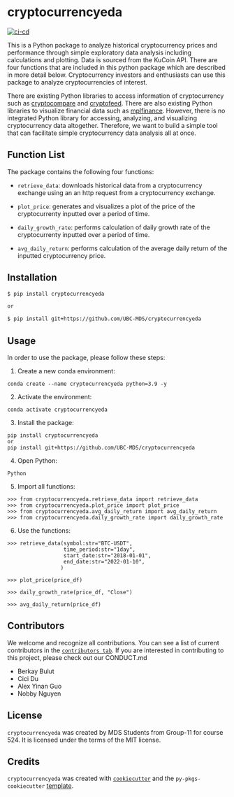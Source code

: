 # cryptocurrencyeda

[![ci-cd](https://github.com/UBC-MDS/cryptocurrencyeda/actions/workflows/ci-cd.yml/badge.svg)](https://github.com/UBC-MDS/cryptocurrencyeda/actions/wokflows/ci-cd.yml)

This is a Python package to analyze historical cryptocurrency prices and performance through simple exploratory data analysis including calculations and plotting. Data is sourced from the KuCoin API. There are four functions that are included in this python package which are described in more detail below. Cryptocurrency investors and enthusiasts can use this package to analyze cryptocurrencies of interest.


There are existing Python libraries to access information of cryptocurrency such as [cryptocompare](https://github.com/lagerfeuer/cryptocompare) and [cryptofeed](https://github.com/bmoscon/cryptofeed). There are also existing Python libraries to visualize financial data such as [mplfinance](https://github.com/matplotlib/mplfinance).
However, there is no integrated Python library for accessing, analyzing, and visualizing cryptocurrency data altogether. Therefore, we want to build a simple tool that can facilitate simple cryptocurrency data analysis all at once.

## Function List

The package contains the following four functions:

- `retrieve_data`: downloads historical data from a cryptocurrency exchange using an an http request from a cryptocurrency exchange.

- `plot_price`: generates and visualizes a plot of the price of the cryptocurrenty inputted over a period of time.

- `daily_growth_rate`: performs calculation of daily growth rate of the cryptocurrenty inputted over a period of time.

- `avg_daily_return`: performs calculation of the average daily return of the inputted cryptocurrency price.
## Installation

```bash
$ pip install cryptocurrencyeda

or 

$ pip install git+https://github.com/UBC-MDS/cryptocurrencyeda
```

## Usage
In order to use the package, please follow these steps: 
1. Create a new conda environment:

```
conda create --name cryptocurrencyeda python=3.9 -y
```
2. Activate the environment:
```
conda activate cryptocurrencyeda
```
3. Install the package:
```
pip install cryptocurrencyeda
or 
pip install git+https://github.com/UBC-MDS/cryptocurrencyeda
```
4. Open Python:
```
Python
```
5. Import all functions:
```
>>> from cryptocurrencyeda.retrieve_data import retrieve_data
>>> from cryptocurrencyeda.plot_price import plot_price
>>> from cryptocurrencyeda.avg_daily_return import avg_daily_return
>>> from cryptocurrencyeda.daily_growth_rate import daily_growth_rate
```
6. Use the functions: 
```
>>> retrieve_data(symbol:str="BTC-USDT",
                  time_period:str="1day",
                  start_date:str="2018-01-01",
                  end_date:str="2022-01-10",
                 )

>>> plot_price(price_df)

>>> daily_growth_rate(price_df, "Close")

>>> avg_daily_return(price_df)
```

## Contributors

We welcome and recognize all contributions. You can see a list of current contributors in the [`contributors tab`](https://github.com/UBC-MDS/CryptocurrencyEDA/graphs/contributors). If you are interested in contributing to this project, please check out our CONDUCT.md

- Berkay Bulut
- Cici Du
- Alex Yinan Guo
- Nobby Nguyen

## License

`cryptocurrencyeda` was created by MDS Students from Group-11 for course 524. It is licensed under the terms of the MIT license.

## Credits

`cryptocurrencyeda` was created with [`cookiecutter`](https://cookiecutter.readthedocs.io/en/latest/) and the `py-pkgs-cookiecutter` [template](https://github.com/py-pkgs/py-pkgs-cookiecutter).
